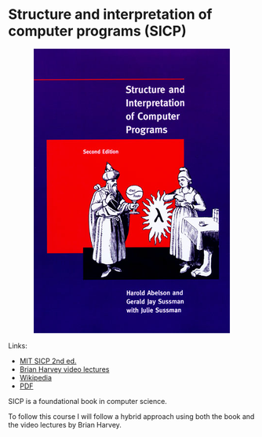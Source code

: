# Structure and interpretation of computer programs (SICP)

<p align="center">
  <img src="assets/sicp.jpg" />
</p>

Links:

- [MIT SICP 2nd ed.](../materials/sicp.pdf)
- [Brian Harvey video lectures](https://www.youtube.com/playlist?list=PLhMnuBfGeCDNgVzLPxF9o5UNKG1b-LFY9)
- [Wikipedia](https://en.wikipedia.org/wiki/Structure_and_Interpretation_of_Computer_Programs)
- [PDF](https://web.mit.edu/6.001/6.037/sicp.pdf)

SICP is a foundational book in computer science.

To follow this course I will follow a hybrid approach using both the book and the video lectures by Brian Harvey.
